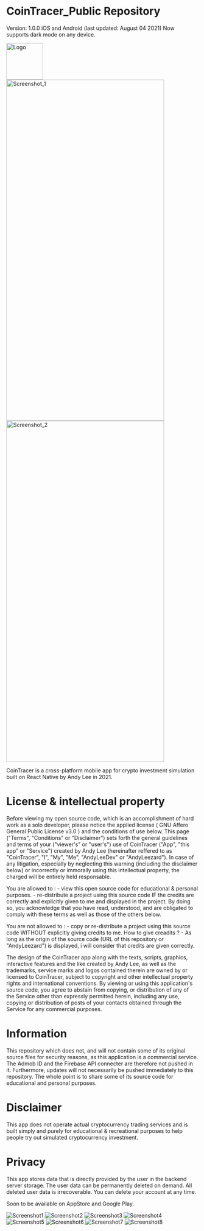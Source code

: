 # CoinTracer_Public Repository

Version: 1.0.0 iOS and Android (last updated: August 04 2021)
Now supports dark mode on any device.

<img src="https://firebasestorage.googleapis.com/v0/b/cointracer-2fd86.appspot.com/o/icon_rounded.png?alt=media&token=1b73b603-bd27-4c83-b753-cc601e812806" alt="Logo" width="96" height="96">
<img src="https://firebasestorage.googleapis.com/v0/b/cointracer-2fd86.appspot.com/o/1_1242_2688.jpg?alt=media&token=74e8baa4-34ec-4a20-ba7c-d5d6131601af" alt="Screenshot_1" width="414" height="896">
<img src="https://firebasestorage.googleapis.com/v0/b/cointracer-2fd86.appspot.com/o/2_1242_2688.jpg?alt=media&token=da59a86a-358d-4754-bc49-be7c102fbb1a" alt="Screenshot_2" width="414" height="896">

CoinTracer is a cross-platform mobile app for crypto investment simulation built on React Native by Andy Lee in 2021.

# License & intellectual property
Before viewing my open source code, which is an accomplishment of hard work as a solo developer, please notice the applied license ( GNU Affero General Public License v3.0 ) and the conditions of use below.
This page ("Terms", "Conditions" or "Disclaimer") sets forth the general guidelines and terms of your ("viewer's" or "user's") use of CoinTracer ("App", "this app" or "Service") created by Andy Lee (hereinafter reffered to as "CoinTracer", "I", "My", "Me", "AndyLeeDev" or "AndyLeezard").
In case of any litigation, especially by neglecting this warning (including the disclaimer below) or incorrectly or immorally using this intellectual property, the charged will be entirely held responsable.

You are allowed to :
    - view this open source code for educational & personal purposes.
    - re-distribute a project using this source code IF the credits are correctly and explicitly given to me and displayed in the project.
By doing so, you acknowledge that you have read, understood, and are obligated to comply with these terms as well as those of the others below.

You are not allowed to :
    - copy or re-distribute a project using this source code WITHOUT explicitly giving credits to me.
How to give creadits ?
    - As long as the origin of the source code (URL of this repository or "AndyLeezard") is displayed, i will consider that credits are given correctly.

The design of the CoinTracer app along with the texts, scripts, graphics, interactive features and the like created by Andy Lee, as well as the trademarks, service marks and logos contained therein are owned by or licensed to CoinTracer, subject to copyright and other intellectual property rights and international conventions. By viewing or using this application's source code, you agree to abstain from copying, or distribution of any of the Service other than expressly permitted herein, including any use, copying or distribution of posts of your contacts obtained through the Service for any commercial purposes.

# Information
This repository which does not, and will not contain some of its original source files for security reasons, as this application is a commercial service. The Admob ID and the Firebase API connecter are therefore not pushed in it. Furthermore, updates will not necessarily be pushed immediately to this repository. The whole point is to share some of its source code for educational and personal purposes.

# Disclaimer
This app does not operate actual cryptocurrency trading services and is built simply and purely for educational & recreational purposes to help people try out simulated cryptocurrency investment.

# Privacy
This app stores data that is directly provided by the user in the backend server storage. The user data can be permanently deleted on demand. All deleted user data is irrecoverable. You can delete your account at any time.

Soon to be available on AppStore and Google Play.

![Screenshot1](https://firebasestorage.googleapis.com/v0/b/cointracer-2fd86.appspot.com/o/Screenshot_1.png?alt=media&token=0f4a1849-ff7b-4c75-9665-36c0ab0b4811)
![Screenshot2](https://firebasestorage.googleapis.com/v0/b/cointracer-2fd86.appspot.com/o/Screenshot_2.png?alt=media&token=02ed1b55-65a7-4083-8301-de931fe9aca3)
![Screenshot3](https://firebasestorage.googleapis.com/v0/b/cointracer-2fd86.appspot.com/o/Screenshot_3.png?alt=media&token=6745c704-8d38-422a-b582-66ea878a838f)
![Screenshot4](https://firebasestorage.googleapis.com/v0/b/cointracer-2fd86.appspot.com/o/Screenshot_4.png?alt=media&token=9163fe35-98f9-48d4-b06b-454d99eda3e8)
![Screenshot5](https://firebasestorage.googleapis.com/v0/b/cointracer-2fd86.appspot.com/o/Screenshot_5.png?alt=media&token=f4fbd2fc-7252-478d-b34a-640b9ff5762b)
![Screenshot6](https://firebasestorage.googleapis.com/v0/b/cointracer-2fd86.appspot.com/o/Screenshot_6.png?alt=media&token=a712276c-381b-4e17-837d-980a2292817a)
![Screenshot7](https://firebasestorage.googleapis.com/v0/b/cointracer-2fd86.appspot.com/o/Screenshot_7.png?alt=media&token=26089228-f851-4cd6-872b-75cc8681db51)
![Screenshot8](https://firebasestorage.googleapis.com/v0/b/cointracer-2fd86.appspot.com/o/Screenshot_8.png?alt=media&token=b426412a-fdae-4e3e-a2f3-3f4eb77a28f6)